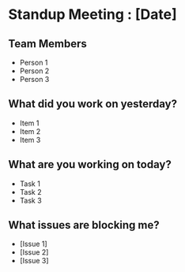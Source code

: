 # Standup Meeting : [Date]

## Team Members
* Person 1
* Person 2
* Person 3

## What did you work on yesterday?
* Item 1
* Item 2
* Item 3

## What are you working on today?
* Task 1 
* Task 2
* Task 3

## What issues are blocking me?
- [Issue 1]
- [Issue 2]
- [Issue 3]
